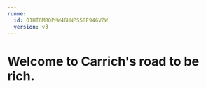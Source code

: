 ```yaml
---
runme:
  id: 01HT6MR0PMW46HNPS58E946VZW
  version: v3
---
```


# Welcome to Carrich's road to be rich.